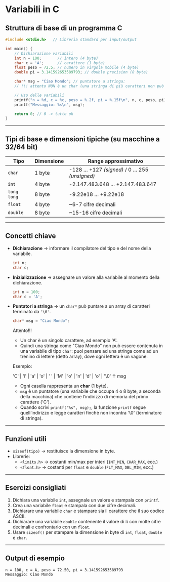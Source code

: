 
# Variabili in C

## Struttura di base di un programma C
```c
#include <stdio.h>   // Libreria standard per input/output

int main() {
    // Dichiarazione variabili
    int n = 100;       // intero (4 byte)
    char c = 'A';      // carattere (1 byte)
    float peso = 72.5; // numero in virgola mobile (4 byte)
    double pi = 3.141592653589793; // double precision (8 byte)

    char* msg = "Ciao Mondo"; // puntatore a stringa: 
    // !!! attento NON è un char (una stringa di più caratteri non può essere contenuta in 1 byte)

    // Uso delle variabili
    printf("n = %d, c = %c, peso = %.2f, pi = %.15f\n", n, c, peso, pi);
    printf("Messaggio: %s\n", msg);

    return 0; // 0 -> tutto ok
}
```

---

## Tipi di base e dimensioni tipiche (su macchine a 32/64 bit)
| Tipo         | Dimensione | Range approssimativo |
|--------------|------------|-----------------------|
| `char`       | 1 byte     | -128 … +127 *(signed)* / 0 … 255 *(unsigned)* |
| `int`        | 4 byte     | -2.147.483.648 … +2.147.483.647 |
| `long long`  | 8 byte     | -9.22e18 … +9.22e18 |
| `float`      | 4 byte     | ~6-7 cifre decimali  |
| `double`     | 8 byte     | ~15-16 cifre decimali |

---

## Concetti chiave
- **Dichiarazione** → informare il compilatore del tipo e del nome della variabile.  
  ```c
  int n;
  char c;
  ```
- **Inizializzazione** → assegnare un valore alla variabile al momento della dichiarazione.  
  ```c
  int n = 100;
  char c = 'A';
  ```
- **Puntatori a stringa** → un `char*` può puntare a un array di caratteri terminato da `'\0'`.  
  ```c
  char* msg = "Ciao Mondo";
  ```
  Attento!!!
    - Un char è un singolo carattere, ad esempio 'A'.
    - Quindi una stringa come "Ciao Mondo" non può essere contenuta in una variabile di tipo `char`: puoi pensare ad una stringa come ad un trenino di lettere (detto array), dove ogni lettera è un vagone.

    Esempio:

    'C' | 'i' | 'a' | 'o' | ' ' | 'M' | 'o' | 'n' | 'd' | 'o' | '\0'
     ↑
    msg

    - Ogni casella rappresenta un **char** (1 byte).
    - `msg` è un puntatore (una variabile che occupa 4 o 8 byte, a seconda della macchina) che contiene l’indirizzo di memoria del primo carattere ('C').
    - Quando scrivi `printf("%s", msg);`, la funzione `printf` segue quell’indirizzo e legge caratteri finché non incontra '\0' (terminatore di stringa).
---

## Funzioni utili
- `sizeof(tipo)` → restituisce la dimensione in byte.  
- Librerie:  
  - `<limits.h>` → costanti min/max per interi (`INT_MIN`, `CHAR_MAX`, ecc.)  
  - `<float.h>` → costanti per `float` e `double` (`FLT_MAX`, `DBL_MIN`, ecc.)  

---

## Esercizi consigliati
1. Dichiara una variabile `int`, assegnale un valore e stampala con `printf`.
2. Crea una variabile `float` e stampala con due cifre decimali.
3. Dichiarare una variabile `char` e stampare sia il carattere che il suo codice ASCII.
4. Dichiarare una variabile `double` contenente il valore di π con molte cifre decimali e confrontarlo con un `float`.
5. Usare `sizeof()` per stampare la dimensione in byte di `int`, `float`, `double` e `char`.

---

## Output di esempio
```
n = 100, c = A, peso = 72.50, pi = 3.141592653589793
Messaggio: Ciao Mondo
```